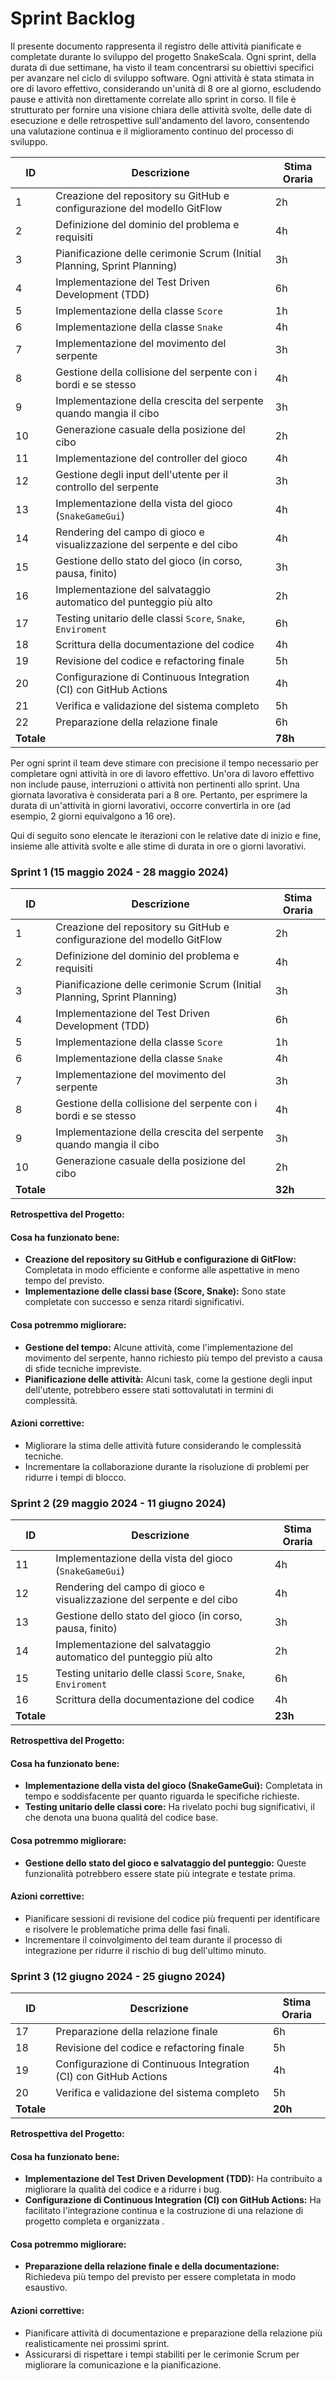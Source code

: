 # Sprint Backlog

Il presente documento rappresenta il registro delle attività pianificate e completate durante lo sviluppo del progetto SnakeScala. Ogni sprint, della durata di due settimane, ha visto il team concentrarsi su obiettivi specifici per avanzare nel ciclo di sviluppo software. Ogni attività è stata stimata in ore di lavoro effettivo, considerando un'unità di 8 ore al giorno, escludendo pause e attività non direttamente correlate allo sprint in corso. Il file è strutturato per fornire una visione chiara delle attività svolte, delle date di esecuzione e delle retrospettive sull'andamento del lavoro, consentendo una valutazione continua e il miglioramento continuo del processo di sviluppo.

| ID  | Descrizione                                                                 | Stima Oraria |
|-----|-----------------------------------------------------------------------------|--------------|
| 1   | Creazione del repository su GitHub e configurazione del modello GitFlow      | 2h           |
| 2   | Definizione del dominio del problema e requisiti                            | 4h           |
| 3   | Pianificazione delle cerimonie Scrum (Initial Planning, Sprint Planning)    | 3h           |
| 4   | Implementazione del Test Driven Development (TDD)                           | 6h           |
| 5   | Implementazione della classe `Score`                                        | 1h           |
| 6   | Implementazione della classe `Snake`                                        | 4h           |
| 7   | Implementazione del movimento del serpente                                  | 3h           |
| 8   | Gestione della collisione del serpente con i bordi e se stesso              | 4h           |
| 9   | Implementazione della crescita del serpente quando mangia il cibo           | 3h           |
| 10  | Generazione casuale della posizione del cibo                                | 2h           |
| 11  | Implementazione del controller del gioco                                    | 4h           |
| 12  | Gestione degli input dell'utente per il controllo del serpente              | 3h           |
| 13  | Implementazione della vista del gioco (`SnakeGameGui`)                      | 4h           |
| 14  | Rendering del campo di gioco e visualizzazione del serpente e del cibo      | 4h           |
| 15  | Gestione dello stato del gioco (in corso, pausa, finito)                    | 3h           |
| 16  | Implementazione del salvataggio automatico del punteggio più alto           | 2h           |
| 17  | Testing unitario delle classi `Score`, `Snake`, `Enviroment`                | 6h           |
| 18  | Scrittura della documentazione del codice                                   | 4h           |
| 19  | Revisione del codice e refactoring finale                                   | 5h           |
| 20  | Configurazione di Continuous Integration (CI) con GitHub Actions            | 4h           |
| 21  | Verifica e validazione del sistema completo                                 | 5h           |
| 22  | Preparazione della relazione finale                      | 6h           |
| **Totale** |                                                                       | **78h**      |

Per ogni sprint il team deve stimare con precisione il tempo necessario per completare ogni attività in ore di lavoro effettivo. Un'ora di lavoro effettivo non include pause, interruzioni o attività non pertinenti allo sprint. Una giornata lavorativa è considerata pari a 8 ore. Pertanto, per esprimere la durata di un'attività in giorni lavorativi, occorre convertirla in ore (ad esempio, 2 giorni equivalgono a 16 ore).

Qui di seguito sono elencate le iterazioni con le relative date di inizio e fine, insieme alle attività svolte e alle stime di durata in ore o giorni lavorativi.

### Sprint 1 (15 maggio 2024 - 28 maggio 2024)

| ID  | Descrizione                                                                  | Stima Oraria |
|-----|------------------------------------------------------------------------------|--------------|
| 1   | Creazione del repository su GitHub e configurazione del modello GitFlow       | 2h           |
| 2   | Definizione del dominio del problema e requisiti                             | 4h           |
| 3   | Pianificazione delle cerimonie Scrum (Initial Planning, Sprint Planning)     | 3h           |
| 4   | Implementazione del Test Driven Development (TDD)                            | 6h           |
| 5   | Implementazione della classe `Score`                                         | 1h           |
| 6   | Implementazione della classe `Snake`                                         | 4h           |
| 7   | Implementazione del movimento del serpente                                   | 3h           |
| 8   | Gestione della collisione del serpente con i bordi e se stesso               | 4h           |
| 9   | Implementazione della crescita del serpente quando mangia il cibo            | 3h           |
| 10  | Generazione casuale della posizione del cibo                                 | 2h           |
| **Totale** |                                                                        | **32h**      |

**Retrospettiva del Progetto:**

#### Cosa ha funzionato bene:
- **Creazione del repository su GitHub e configurazione di GitFlow:** Completata in modo efficiente e conforme alle aspettative in meno tempo del previsto.
- **Implementazione delle classi base (Score, Snake):** Sono state completate con successo e senza ritardi significativi.

#### Cosa potremmo migliorare:
- **Gestione del tempo:** Alcune attività, come l'implementazione del movimento del serpente, hanno richiesto più tempo del previsto a causa di sfide tecniche impreviste.
- **Pianificazione delle attività:** Alcuni task, come la gestione degli input dell'utente, potrebbero essere stati sottovalutati in termini di complessità.

#### Azioni correttive:
- Migliorare la stima delle attività future considerando le complessità tecniche.
- Incrementare la collaborazione durante la risoluzione di problemi per ridurre i tempi di blocco.

### Sprint 2 (29 maggio 2024 - 11 giugno 2024)

| ID  | Descrizione                                                                  | Stima Oraria |
|-----|------------------------------------------------------------------------------|--------------|
| 11  | Implementazione della vista del gioco (`SnakeGameGui`)                       | 4h           |
| 12  | Rendering del campo di gioco e visualizzazione del serpente e del cibo       | 4h           |
| 13  | Gestione dello stato del gioco (in corso, pausa, finito)                     | 3h           |
| 14  | Implementazione del salvataggio automatico del punteggio più alto            | 2h           |
| 15  | Testing unitario delle classi `Score`, `Snake`, `Enviroment`                 | 6h           |
| 16  | Scrittura della documentazione del codice                                    | 4h           |
| **Totale** |                                                                        | **23h**      |

**Retrospettiva del Progetto:**

#### Cosa ha funzionato bene:
- **Implementazione della vista del gioco (SnakeGameGui):** Completata in tempo e soddisfacente per quanto riguarda le specifiche richieste.
- **Testing unitario delle classi core:** Ha rivelato pochi bug significativi, il che denota una buona qualità del codice base.

#### Cosa potremmo migliorare:
- **Gestione dello stato del gioco e salvataggio del punteggio:** Queste funzionalità potrebbero essere state più integrate e testate prima.

#### Azioni correttive:
- Pianificare sessioni di revisione del codice più frequenti per identificare e risolvere le problematiche prima delle fasi finali.
- Incrementare il coinvolgimento del team durante il processo di integrazione per ridurre il rischio di bug dell'ultimo minuto.

### Sprint 3 (12 giugno 2024 - 25 giugno 2024)

| ID  | Descrizione                                              | Stima Oraria |
|-----|----------------------------------------------------------|--------------|
| 17  | Preparazione della relazione finale                      | 6h           |
| 18  | Revisione del codice e refactoring finale                | 5h           |
| 19  | Configurazione di Continuous Integration (CI) con GitHub Actions | 4h           |
| 20  | Verifica e validazione del sistema completo              | 5h           |
| **Totale** |                                                          | **20h**      |

**Retrospettiva del Progetto:**

#### Cosa ha funzionato bene:
- **Implementazione del Test Driven Development (TDD):** Ha contribuito a migliorare la qualità del codice e a ridurre i bug.
- **Configurazione di Continuous Integration (CI) con GitHub Actions:** Ha facilitato l'integrazione continua e la costruzione di una relazione di progetto completa e organizzata .

#### Cosa potremmo migliorare:
- **Preparazione della relazione finale e della documentazione:** Richiedeva più tempo del previsto per essere completata in modo esaustivo.

#### Azioni correttive:
- Pianificare attività di documentazione e preparazione della relazione più realisticamente nei prossimi sprint.
- Assicurarsi di rispettare i tempi stabiliti per le cerimonie Scrum per migliorare la comunicazione e la pianificazione.
